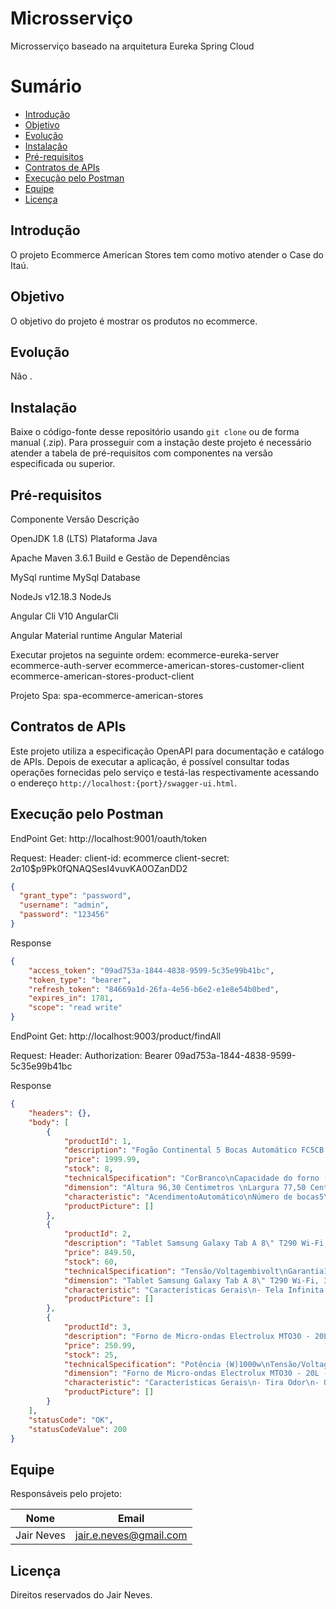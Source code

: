 # Microsserviço
  Microsserviço baseado na arquitetura Eureka Spring Cloud

# Sumário
* [Introdução](#introducao)
* [Objetivo](#objetivo)
* [Evolução](#evolucao)
* [Instalação](#instalacao)
* [Pré-requisitos](#pre-requisitos)
* [Contratos de APIs](#contratos-de-apis)
* [Execução pelo Postman](#execucao-pelo-postman)
* [Equipe](#equipe)
* [Licença](#licenca)

## Introdução <a name="introducao"></a>
  O projeto Ecommerce American Stores tem como motivo atender o Case do Itaú.

## Objetivo <a name="objetivo"></a>
  O objetivo do projeto é mostrar os produtos no ecommerce.

## Evolução <a name="evolucao"></a>
  Não .

## Instalação <a name="instalacao"></a>
  Baixe o código-fonte desse repositório usando `git clone` ou de forma manual (.zip).
  Para prosseguir com a instação deste projeto é necessário atender a tabela de pré-requisitos com componentes na versão especificada ou superior.

## Pré-requisitos <a name="pre-requisitos"></a>
  Componente	          Versão	            Descrição

  OpenJDK	              1.8 (LTS) 	          Plataforma Java

  Apache Maven	        3.6.1	                Build e Gestão de Dependências
               
  MySql                 runtime               MySql Database
  
  NodeJs                v12.18.3              NodeJs
  
  Angular Cli           V10                   AngularCli
  
  Angular Material      runtime               Angular Material
  
  
  Executar projetos na seguinte ordem:
     ecommerce-eureka-server
     ecommerce-auth-server
     ecommerce-american-stores-customer-client
     ecommerce-american-stores-product-client
     
  Projeto Spa:
     spa-ecommerce-american-stores

## Contratos de APIs <a name="contratos-de-apis"></a>
  Este projeto utiliza a especificação OpenAPI para documentação e catálogo de APIs. Depois de executar a aplicação, é possível consultar todas operações fornecidas pelo serviço e testá-las respectivamente acessando o endereço `http://localhost:{port}/swagger-ui.html`.

## Execução pelo Postman <a name="execucao-pelo-postman"></a>

EndPoint Get: http://localhost:9001/oauth/token

Request:
Header:
    client-id: ecommerce
    client-secret: $2a$10$p9Pk0fQNAQSesI4vuvKA0OZanDD2
```json
{
  "grant_type": "password",
  "username": "admin",
  "password": "123456"
}
```

Response

```json
{
    "access_token": "09ad753a-1844-4838-9599-5c35e99b41bc",
    "token_type": "bearer",
    "refresh_token": "84669a1d-26fa-4e56-b6e2-e1e8e54b0bed",
    "expires_in": 1781,
    "scope": "read write"
}
```
EndPoint Get: http://localhost:9003/product/findAll

Request:
Header:
    Authorization: Bearer 09ad753a-1844-4838-9599-5c35e99b41bc

Response

```json
{
    "headers": {},
    "body": [
        {
            "productId": 1,
            "description": "Fogão Continental 5 Bocas Automático FC5CB com Mesa Compartimentada Bivolt – Branco",
            "price": 1999.99,
            "stock": 8,
            "technicalSpecification": "CorBranco\nCapacidade do forno (litros)91\nTensão/Voltagembivolt\nConsumo de EnergiaA (menos 25% de consumo)\nGarantia12 meses\nObservações\n- Este modelo sai de fábrica sem lâmpada por ser bivolt. Adquira uma lâmpada com rosca do tipo E14 própria para fogões na tensão adequada com a disponível em sua residência, 127 V ou 220 V e com potência máxima de 25 W.\nEntrega do ProdutoNão nos responsabilizamos pelo transporte por escadas/elevadores, guincho ou içamento deste produto.\norientamos que este produto seja montado por um técnico de sua confiança, após a sua entrega\nTodas as instruções, manuais e peças necessárias para a montagem são fornecidas junto com o produto\nnão nos responsabilizamos pela instalação/montagem",
            "dimension": "Altura 96,30 Centimetros \nLargura 77,50 Centimetros \nProfundidade 59,20 Centimetros \nPeso 32,00 Quilos",
            "characteristic": "AcendimentoAutomático\nNúmero de bocas5\nCaracterísticas Gerais\nAcabamento Frontal Preto\n- Design diferenciado, moderno e robusto para a sua cozinha.\n\nPés altos, vidro interno removível e botões removíveis\n- Facilita a limpeza no dia a dia.\n\nGrades duplas\n- Com mesa compartimentada, impede o derramamento de líquidos pela mesa do produto e facilita a limpeza.\n\n5 Queimadores\n- Mais potência no momento da cocção. Conta com 3 queimadores semirrápidos e 2 queimadores rápidos.\n\nForno de 91L\n- Mais espaço e comodidade no preparo dos seus maiores pratos.\n\nAcendimento automático – mesa e forno\n- Ignição rápida, fácil e segura.\nTimerNão\nBotões removíveisSim\nForno autolimpanteNão\nLuz no fornoSim\nPrateleiras do forno1\nGrill no fornoNão\nEstufaNão\nCozimento a vapor no fornoNão\nAcompanha LâmpadaNão",
            "productPicture": []
        },
        {
            "productId": 2,
            "description": "Tablet Samsung Galaxy Tab A 8\" T290 Wi-Fi, 32GB, 2GB RAM, Tela de 8\", Câmera Traseira 8MP, Câmera Frontal de 2MP e Android 9.0 - Preto",
            "price": 849.50,
            "stock": 60,
            "technicalSpecification": "Tensão/Voltagembivolt\nGarantia12 meses\nConexão Wireless802.11 a/b/g/n\nFrequência GSMNão possui\nObservações\n1. A capacidade total disponível da memória interna é menor que a capacidade especificada (32GB), devido ao sistema operacional e às aplicações padrões que já vem instaladas no aparelho, ocupando parte da memória.\n\n2. Os tempos de operação da bateria são estimados apenas e dependem de uma variedade de condições do uso.\n\n3. Este tablet não possui entrada para um chip.\n\n(**) Tela medida diagonalmente como um retângulo, sem contar a área ocupada pela câmera e os cantos arredondados.\nFrequência de dados Não possui\nBateria 5100mAh\nConteúdo da embalagem- Tablet Samsung Galaxy Tab A 8\" Wi-Fi (SM-T290)\n- Carregador\n- Cabo USB\n- Manual do usuário\nPortas USBNão possui\nPorta Micro-USB1\nSaída HDMINão possui\nBluetoothSim\nOutras conexõesFone de ouvido\nCartão de memória\nCorPreto\n",
            "dimension": "Tablet Samsung Galaxy Tab A 8\" T290 Wi-Fi, 32GB, 2GB RAM, Tela de 8\", Câmera Traseira 8MP, Câmera Frontal de 2MP e Android 9.0 - Preto\nAltura 21,00 Centimetros\nLargura 12,44 Centimetros \nProfundidade 8,00 Milimetros \nPeso 345,00 Gramas",
            "characteristic": "Características Gerais\n- Tela Infinita de 8.0\" (**)\n- Câmera Traseira de 8MP\n- Câmera frontal de 2MP\n- 32GB de Memória Interna e 2GB RAM\n- Bateria de 5.100mAh\n- Auto-Falantes duplos\n- Suporte ao Cartão de Memória MicroSD de até 512GB\n- Sensores: Acelerômetro, Sensor de Luz\nProcessadorQuad-Core de 2,0 GHz\nSistema operacionalAndroid 9.0 (Pie)\nTamanho da tela8\"\nTecnologiaWi-Fi\nResolução da câmeraTraseira 8MP e Frontal 2MP\nRotação automática da telaSim\nTV DigitalNão\nGPSSim\nGrava vídeosSim\nCâmera traseiraSim\nCâmera frontalSim\nMemória Flash32 GB\nFunciona como celularNão\nTipo de telaCapacitiva\nMemória RAM2 GB",
            "productPicture": []
        },
        {
            "productId": 3,
            "description": "Forno de Micro-ondas Electrolux MTO30 - 20L - Branco",
            "price": 250.99,
            "stock": 25,
            "technicalSpecification": "Potência (W)1000w\nTensão/Voltagem110V\n220V\nCorBranco\nConsumo de EnergiaA (menos 25% de consumo)\nDiâmetro do prato315mm\nGarantia12 Meses\nEntrega do ProdutoNão nos responsabilizamos pelo transporte por escadas/elevadores, guincho ou içamento deste produto.\nnão nos responsabilizamos pela instalação/montagem",
            "dimension": "Forno de Micro-ondas Electrolux MTO30 - 20L - Branco 110V \nAltura 26,50 Centimetros \nLargura 45,50 Centimetros \nProfundidade 36,00 Centimetros",
            "characteristic": "Características Gerais\n- Tira Odor\n- QR CODE\n- Menu Kids\n- Função Manter Aquecido\n\nEspecificações técnicas\n\n-Altura (mm) 265\n-Largura (mm) 455\n-Profundidade (mm) 360\n-Altura do produto embalado (mm) 290\n-Largura do produto embalado (mm) 490\n-Profundidade do produto embalado (mm) 385\n-Tensão elétrica (V) 127V / 220V\n-Frequência (Hz) 60\n-Cor Branco\n-Peso líquido (kg) 9,83\n-Peso bruto (kg) 11,83\n-Volume (L) 20\nFunção GrillNão\nCapacidade (litros)20",
            "productPicture": []
        }
    ],
    "statusCode": "OK",
    "statusCodeValue": 200
}
```


## Equipe <a name="equipe"></a>
  Responsáveis pelo projeto:

  | Nome          | Email                         |
  |---------------|------------------------------ |
  | Jair Neves    | jair.e.neves@gmail.com        |

## Licença <a name="licenca"></a>
  Direitos reservados do Jair Neves.

